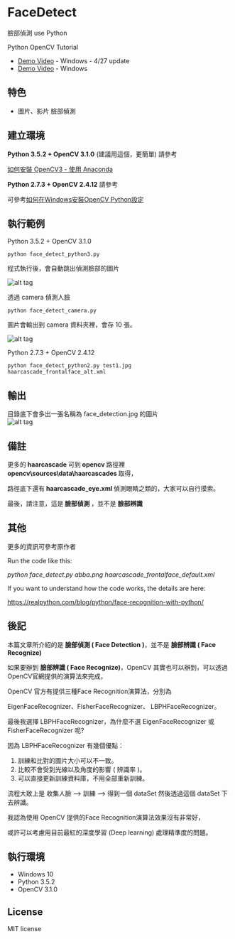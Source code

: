 # FaceDetect
臉部偵測 use Python

Python OpenCV Tutorial

* [Demo Video]() - Windows - 4/27 update
* [Demo Video](https://youtu.be/TnnSfnjw6js) - Windows

## 特色

* 圖片、影片 臉部偵測

## 建立環境

**Python 3.5.2 + OpenCV 3.1.0**   (建議用這個，更簡單)
請參考

[如何安裝 OpenCV3 - 使用 Anaconda](https://github.com/twtrubiks/FaceDetect/tree/master/How%20Easy%20Install%20OpenCV%20%20for%20Python%20use%20Anaconda)

**Python 2.7.3 + OpenCV 2.4.12**
請參考

可參考[如何在Windows安裝OpenCV Python設定](https://github.com/twtrubiks/FaceDetect/tree/master/How%20Install%20OpenCV%20in%20on%20Windows%20for%20Python)<br>

## 執行範例

Python 3.5.2 + OpenCV 3.1.0
```
python face_detect_python3.py
```
程式執行後，會自動跳出偵測臉部的圖片

![alt tag](http://i.imgur.com/u8m9lUf.jpg)

透過 camera 偵測人臉
```
python face_detect_camera.py
```
圖片會輸出到 camera 資料夾裡，會存 10 張。

![alt tag](http://i.imgur.com/YEcaMRg.jpg)


Python 2.7.3 + OpenCV 2.4.12
```
python face_detect_python2.py test1.jpg haarcascade_frontalface_alt.xml
```


## 輸出
目錄底下會多出一張名稱為 face_detection.jpg 的圖片 <br>
![alt tag](http://i.imgur.com/evl398U.jpg)

## 備註

更多的<b> haarcascade </b>可到<b> opencv </b>路徑裡<b> opencv\sources\data\haarcascades </b>取得，

路徑底下還有<b> haarcascade_eye.xml </b>偵測眼睛之類的，大家可以自行摸索。

最後，請注意，這是<b> 臉部偵測 </b>，並不是 <b> 臉部辨識 </b>

## 其他
更多的資訊可參考原作者<br>

Run the code like this:

*python face_detect.py abba.png haarcascade_frontalface_default.xml*

If you want to understand how the code works, the details are here:

https://realpython.com/blog/python/face-recognition-with-python/

## 後記

本篇文章所介紹的是 **臉部偵測 ( Face Detection )**，並不是 **臉部辨識 ( Face Recognize)**

如果要辦到 **臉部辨識 ( Face Recognize)**，OpenCV 其實也可以辦到，可以透過OpenCV官網提供的演算法來完成，

OpenCV 官方有提供三種Face Recognition演算法，分別為

EigenFaceRecognizer、FisherFaceRecognizer、 LBPHFaceRecognizer。

最後我選擇 LBPHFaceRecognizer，為什麼不選 EigenFaceRecognizer 或 FisherFaceRecognizer 呢?

因為 LBPHFaceRecognizer 有幾個優點：
1. 訓練和比對的圖片大小可以不一致。
2. 比較不會受到光線以及角度的影響 ( 辨識率 )。
3. 可以直接更新訓練資料庫，不用全部重新訓練。

流程大致上是
收集人臉 --> 訓練  --> 得到一個 dataSet
然後透過這個 dataSet  下去辨識。

我認為使用 OpenCV 提供的Face Recognition演算法效果沒有非常好，

或許可以考慮用目前最紅的深度學習 (Deep learning) 處理精準度的問題。


## 執行環境
* Windows 10
* Python 3.5.2
* OpenCV 3.1.0

## License
MIT license

